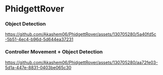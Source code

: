 # PhidgettRover

### Object Detection

https://github.com/Akashem06/PhidgettRover/assets/130705280/5a40fd5c-5b51-4ec4-b96d-5d644ea37231

### Controller Movement + Object Detection

https://github.com/Akashem06/PhidgettRover/assets/130705280/aa72fe03-5d1a-447e-8831-0403be065c30

